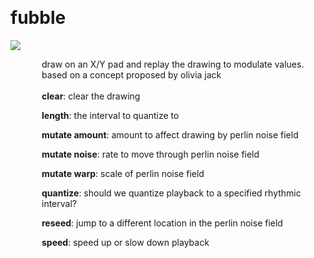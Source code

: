 
<a name=fubble></a><br>
# <b>fubble</b>
<img src="../images/fubble.png"><br>
<div style="display:inline-block;margin-left:50px;">
draw on an X/Y pad and replay the drawing to modulate values. based on a concept proposed by olivia jack<br/><br/>
<b>clear</b>: clear the drawing<br>

<b>length</b>: the interval to quantize to<br>

<b>mutate amount</b>: amount to affect drawing by perlin noise field<br>

<b>mutate noise</b>: rate to move through perlin noise field<br>

<b>mutate warp</b>: scale of perlin noise field<br>

<b>quantize</b>: should we quantize playback to a specified rhythmic interval?<br>

<b>reseed</b>: jump to a different location in the perlin noise field<br>

<b>speed</b>: speed up or slow down playback<br>
